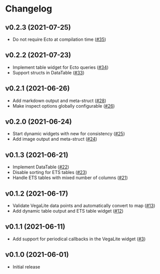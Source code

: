 # Changelog

## v0.2.3 (2021-07-25)

  * Do not require Ecto at compilation time ([#35](https://github.com/livebook-dev/kino/issues/35))

## v0.2.2 (2021-07-23)

  * Implement table widget for Ecto queries ([#34](https://github.com/elixir-nx/kino/pull/34))
  * Support structs in DataTable ([#33](https://github.com/elixir-nx/kino/pull/33))

## v0.2.1 (2021-06-26)

  * Add markdown output and meta-struct ([#28](https://github.com/elixir-nx/kino/pull/28))
  * Make inspect options globally configurable ([#26](https://github.com/elixir-nx/kino/pull/26))

## v0.2.0 (2021-06-24)

  * Start dynamic widgets with new for consistency ([#25](https://github.com/elixir-nx/kino/pull/25))
  * Add image output and meta-struct ([#24](https://github.com/elixir-nx/kino/pull/24))

## v0.1.3 (2021-06-21)

  * Implement DataTable ([#22](https://github.com/elixir-nx/kino/pull/22))
  * Disable sorting for ETS tables ([#23](https://github.com/elixir-nx/kino/pull/23))
  * Handle ETS tables with mixed number of columns ([#21](https://github.com/elixir-nx/kino/pull/21))

## v0.1.2 (2021-06-17)

  * Validate VegaLite data points and automatically convert to map ([#13](https://github.com/elixir-nx/kino/pull/13))
  * Add dynamic table output and ETS table widget ([#12](https://github.com/elixir-nx/kino/pull/12))

## v0.1.1 (2021-06-11)

  * Add support for periodical callbacks in the VegaLite widget ([#3](https://github.com/elixir-nx/kino/pull/3))

## v0.1.0 (2021-06-01)

  * Initial release
